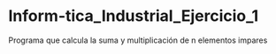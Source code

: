 # Inform-tica_Industrial_Ejercicio_1
Programa que calcula la suma y multiplicación de n elementos impares
